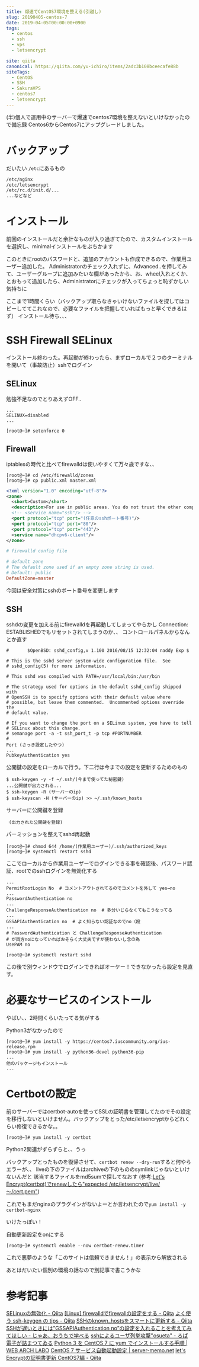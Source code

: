 ```yaml
---
title: 爆速でCentOS7環境を整える(引越し)
slug: 20190405-centos-7
date: 2019-04-05T00:00:00+0900
tags:
  - centos
  - ssh
  - vps
  - letsencrypt

site: qiita
canonical: https://qiita.com/yu-ichiro/items/2adc3b108bceecafe88b
siteTags:
  - CentOS
  - SSH
  - SakuraVPS
  - centos7
  - letsencrypt
---
```

(半)個人で運用中のサーバーで爆速でcentos7環境を整えないといけなかったので備忘録
Centos6からCentos7にアップグレードしました。

# バックアップ
だいたい `/etc`にあるもの

```bash
/etc/nginx
/etc/letsencrypt
/etc/rc.d/init.d/...
...などなど
```

# インストール
前回のインストールだと余計なものが入り過ぎてたので、カスタムインストールを選択し、minimalインストールをぶちかます

このときにrootのパスワードと、追加のアカウントも作成できるので、作業用ユーザー追加した。
Administratorのチェック入れずに、Advanced..を押してみて、ユーザーグループに追加みたいな欄があったから、お、wheel入れとくか、とおもって追加したら、Administratorにチェックが入ってちょっと恥ずかしい気持ちに

ここまで1時間くらい（バックアップ取らなきゃいけないファイルを探してはコピーしててこれなので、必要なファイルを把握していればもっと早くできるはず）
インストール待ち、、、

# SSH Firewall SELinux
インストール終わった。再起動が終わったら、まずローカルで２つのターミナルを開いて（事故防止）sshでログイン

## SELinux
勉強不足なのでとりあえずOFF..

```bash:/etc/selinux/config
...
SELINUX=disabled
...
```

```
[root@~]# setenforce 0
```

## Firewall
iptablesの時代と比べてfirewalldは使いやすくて万々歳ですな、、

```
[root@~]# cd /etc/firewalld/zones
[root@~]# cp public.xml master.xml
```

```xml:master.xml
<?xml version="1.0" encoding="utf-8"?>
<zone>
  <short>Custom</short>
  <description>For use in public areas. You do not trust the other computers on networks to not harm your computer. Only selected incoming connections are accepted.</description>
  <!-- <service name="ssh"/> -->
  <port protocol="tcp" port="(任意のsshポート番号)"/>
  <port protocol="tcp" port="80"/>
  <port protocol="tcp" port="443"/>
  <service name="dhcpv6-client"/>
</zone>
```
```ini:/etc/firewalld/firewalld.conf
# firewalld config file

# default zone
# The default zone used if an empty zone string is used.
# Default: public
DefaultZone=master
```
今回は安全対策にsshのポート番号を変更します

## SSH

sshdの変更を加える前にfirewalldを再起動してしまってやらかし
Connection: ESTABLISHEDでもリセットされてしまうのか、、
コントロールパネルからなんとか直す

```config:/etc/ssh/sshd_config
#       $OpenBSD: sshd_config,v 1.100 2016/08/15 12:32:04 naddy Exp $

# This is the sshd server system-wide configuration file.  See
# sshd_config(5) for more information.

# This sshd was compiled with PATH=/usr/local/bin:/usr/bin

# The strategy used for options in the default sshd_config shipped with
# OpenSSH is to specify options with their default value where
# possible, but leave them commented.  Uncommented options override the
# default value.

# If you want to change the port on a SELinux system, you have to tell
# SELinux about this change.
# semanage port -a -t ssh_port_t -p tcp #PORTNUMBER
#
Port (さっき設定したやつ)
...
PubkeyAuthentication yes
```

公開鍵の設定をローカルで行う。下二行は今までの設定を更新するためのもの

```:ローカル
$ ssh-keygen -y -f ~/.ssh/(今まで使ってた秘密鍵)
...公開鍵が出力される...
$ ssh-keygen -R (サーバーのip)
$ ssh-keyscan -H (サーバーのip) >> ~/.ssh/known_hosts
```

サーバーに公開鍵を登録

```:/home/(作業用ユーザー)/.ssh/authorized_keys
 (出力された公開鍵を登録)
```

パーミッションを整えてsshd再起動

```
[root@~]# chmod 644 /home/(作業用ユーザー)/.ssh/authorized_keys
[root@~]# systemctl restart sshd
```

ここでローカルから作業用ユーザーでログインできる事を確認後、パスワード認証、rootでのsshログインを無効化する

```config:/etc/ssh/sshd_config
...
PermitRootLogin No  # コメントアウトされてるのでコメントを外して yes→no
...
PasswordAuthentication no
...
ChallengeResponseAuthentication no  # 多分いじらなくてもこうなってる
...
GSSAPIAuthentication no  # よく知らない認証なのでno（殴
...
# PasswordAuthentication と ChallengeResponseAuthentication
# が両方noになっていればおそらく大丈夫ですが使わないし念の為
UsePAM no  
```

```
[root@~]# systemctl restart sshd
```
この後で別ウィンドウでログインできればオーケー！できなかったら設定を見直す。


# 必要なサービスのインストール

やばい、、2時間くらいたってる気がする

Python3がなかったので

```
[root@~]# yum install -y https://centos7.iuscommunity.org/ius-release.rpm
[root@~]# yum install -y python36-devel python36-pip
...
他のパッケージもインストール
...
```

#  Certbotの設定
前のサーバーではcertbot-autoを使ってSSLの証明書を管理してたのでその設定を移行しないといけません。バックアップをとった/etc/letsencryptからどれくらい修復できるかな。。

```
[root@~]# yum install -y certbot
```

Python2関連がずらずらと、、うっ

バックアップとったものを復帰させて、`certbot renew --dry-run`すると何やらエラーが、、
liveの下のファイルはarchiveの下のもののsymlinkじゃないといけないんだと
該当するファイルをmd5sumで探してなおす
(参考:[Let's Encrypt(certbot)でrenewしたら"expected /etc/letsencrypt/live/～/cert.pem"](https://kinformation.sakura.ne.jp/20171130-01))

これでもまだnginxのプラグインがないよーとか言われたので`yum install -y certbot-nginx`

いけたっぽい！

自動更新設定をonにする

```
[root@~]# systemctl enable --now certbot-renew.timer
```

これで悪夢のような「このサイトは信頼できません！」の表示から解放される

あとはだいたい個別の環境の話なので別記事で書こうかな


# 参考記事

[SELinuxの無効化 - Qiita](https://qiita.com/hanaita0102/items/5d3675e4dc1530b255ba)
[[Linux] firewalldでfirewallの設定をする - Qiita](https://qiita.com/suzutsuki0220/items/4a62cc0e676a80ed79f1)
[よく使う ssh-keygen の tips - Qiita](https://qiita.com/junsumida/items/946ec6e0c9a88827fcd3)
[SSHのknown_hostsをスマートに更新する - Qiita](https://qiita.com/kawaz/items/20983ec286088a1ae5c7)
[SSHが遅いときには”GSSAPIAuthentication no”の設定を入れることを考えてみてほしい - じゃあ、おうちで学べる](http://syu-m-5151.hatenablog.com/entry/2018/02/16/123017)
[sshによるユーザ列挙攻撃"osueta" - ろば電子が詰まつてゐる](https://ozuma.hatenablog.jp/entry/20140623/1403532516)
[Python 3 を CentOS 7 に yum でインストールする手順 | WEB ARCH LABO](https://weblabo.oscasierra.net/python3-centos7-yum-install/)
[CentOS 7 サービス自動起動設定 | server-memo.net](https://www.server-memo.net/centos-settings/centos7/systemctl-enable.html)
[let's Encryptの証明書更新 CentOS7編 - Qiita](https://qiita.com/mogya/items/f43334fd531888c4774f)



